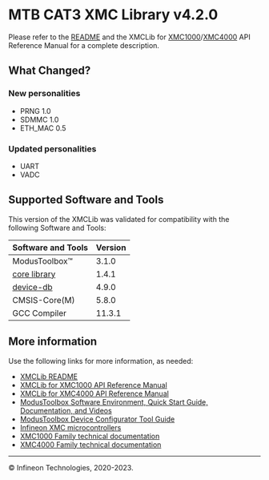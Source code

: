 # MTB CAT3 XMC Library v4.2.0

Please refer to the [README](./README.md) and the XMCLib for [XMC1000](https://infineon.github.io/mtb-xmclib-cat3/xmc1_api_reference_manual/html/index.html)/[XMC4000](https://infineon.github.io/mtb-xmclib-cat3/xmc4_api_reference_manual/html/index.html) API Reference Manual for a complete description.

## What Changed?

### New personalities

- PRNG 1.0
- SDMMC 1.0
- ETH_MAC 0.5

### Updated personalities

- UART
- VADC

## Supported Software and Tools

This version of the XMCLib was validated for compatibility with the following Software and Tools:

| Software and Tools                                                            | Version |
| :---                                                                          | :----   |
| ModusToolbox&trade;                                                           |  3.1.0  |
| [core library](https://github.com/Infineon/core-lib)                          |  1.4.1  |
| [device-db](https://github.com/Infineon/device-db)                            |  4.9.0  |
| CMSIS-Core(M)                                                                 |  5.8.0  |
| GCC Compiler                                                                  | 11.3.1  |

## More information

Use the following links for more information, as needed:

* [XMCLib README](./README.md)
* [XMCLib for XMC1000 API Reference Manual](https://infineon.github.io/mtb-xmclib-cat3/xmc1_api_reference_manual/html/index.html)
* [XMCLib for XMC4000 API Reference Manual](https://infineon.github.io/mtb-xmclib-cat3/xmc4_api_reference_manual/html/index.html)
* [ModusToolbox Software Environment, Quick Start Guide, Documentation, and Videos](https://www.infineon.com/cms/en/design-support/tools/sdk/modustoolbox-software/)
* [ModusToolbox Device Configurator Tool Guide](https://www.infineon.com/dgdl/Infineon-ModusToolbox_Device_Configurator_4.10_User_Guide-UserManual-v01_00-EN.pdf?fileId=8ac78c8c88704c7a0188a18bc3c94e70)
* [Infineon XMC microcontrollers](https://www.infineon.com/cms/en/product/microcontroller/32-bit-industrial-microcontroller-based-on-arm-cortex-m/)
* [XMC1000 Family technical documentation](https://www.infineon.com/cms/en/product/microcontroller/32-bit-industrial-microcontroller-based-on-arm-cortex-m/32-bit-xmc1000-industrial-microcontroller-arm-cortex-m0/#!documents)
* [XMC4000 Family technical documentation](https://www.infineon.com/cms/en/product/microcontroller/32-bit-industrial-microcontroller-based-on-arm-cortex-m/32-bit-xmc4000-industrial-microcontroller-arm-cortex-m4/#!documents)

---
© Infineon Technologies, 2020-2023.

